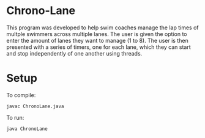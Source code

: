 # Chrono-Lane
This program was developed to help swim coaches manage the lap times of multple swimmers across multiple lanes.  The user is given the option to enter the amount of lanes they want to manage (1 to 8).  The user is then presented with a series of timers, one for each lane, which they can start and stop independently of one another using threads.

# Setup
To compile:
```
javac ChronoLane.java
```
To run:     
```
java ChronoLane
```
